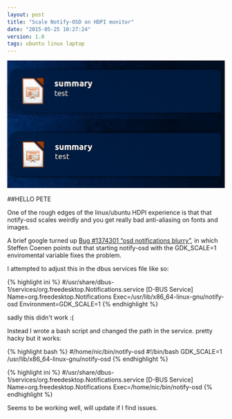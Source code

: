 ```yaml
---
layout: post
title: "Scale Notify-OSD on HDPI monitor"
date: "2015-05-25 10:27:24"
version: 1.0
tags: ubuntu linux laptop
---
```


![blurry notifications](/imgs/notify.png)

##HELLO PETE

One of the rough edges of the linux/ubuntu HDPI experience is that that
notify-osd scales weirdly and you get really bad anti-aliasing on fonts and
images.

A brief google turned up [Bug #1374301 “osd notifications blurry”][bug], in
which Steffen Coenen points out that starting notify-osd with the GDK_SCALE=1
enviromental variable fixes the problem.

I attempted to adjust this in the dbus services file like so:

{% highlight ini %}
#/usr/share/dbus-1/services/org.freedesktop.Notifications.service
[D-BUS Service]
Name=org.freedesktop.Notifications
Exec=/usr/lib/x86_64-linux-gnu/notify-osd
Environment=GDK_SCALE=1
{% endhighlight %}

sadly this didn't work :(

Instead I wrote a bash script and changed the path in the service. pretty hacky
but it works:

{% highlight bash %}
#/home/nic/bin/notify-osd
#!/bin/bash
GDK_SCALE=1 /usr/lib/x86_64-linux-gnu/notify-osd
{% endhighlight %}

{% highlight ini %}
#/usr/share/dbus-1/services/org.freedesktop.Notifications.service
[D-BUS Service]
Name=org.freedesktop.Notifications
Exec=/home/nic/bin/notify-osd
{% endhighlight %}

Seems to be working well, will update if I find issues.


[bug]: https://bugs.launchpad.net/ubuntu/+source/notify-osd/+bug/1374301
